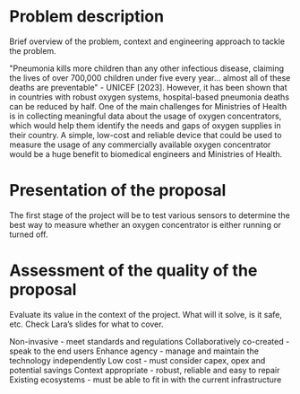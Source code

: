 # Problem description

Brief overview of the problem, context and engineering approach to tackle the problem.

"Pneumonia kills more children than any other infectious disease, claiming the lives of over 700,000 children under five every year... almost all of these deaths are preventable" - UNICEF [2023]. However, it has been shown that in countries with robust oxygen systems, hospital-based pneumonia deaths can be reduced by half. One of the main challenges for Ministries of Health is in collecting meaningful data about the usage of oxygen concentrators, which would help them identify the needs and gaps of oxygen supplies in their country. A simple, low-cost and reliable device that could be used to measure the usage of any commercially available oxygen concentrator would be a huge benefit to biomedical engineers and Ministries of Health.

# Presentation of the proposal

The first stage of the project will be to test various sensors to determine the best way to measure whether an oxygen concentrator is either running or turned off.

# Assessment of the quality of the proposal

Evaluate its value in the context of the project. What will it solve, is it safe, etc. Check Lara’s slides for what to cover.

Non-invasive - meet standards and regulations
Collaboratively co-created - speak to the end users
Enhance agency - manage and maintain the technology independently
Low cost - must consider capex, opex and potential savings
Context appropriate - robust, reliable and easy to repair
Existing ecosystems - must be able to fit in with the current infrastructure



